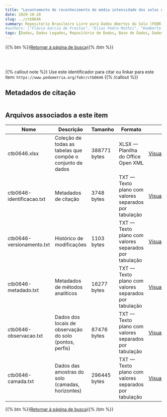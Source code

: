 ```yaml
---
title: "Levantamento de reconhecimento de média intensidade dos solos e avaliação da aptidão agrícola das terras da margem direita do Rio Paranã - Estado de Goiás"
date: 2020-10-28
slug: ../ctb0646
summary: Repositório Brasileiro Livre para Dados Abertos do Solo (FEBR) | A febre dos dados de solo no Brasil
#authors: ["Flávio Garcia de Freitas", "Elias Pedro Mothci", "Humberto Gonçalves dos Santos", "Reinaldo Oscar Potter", "Roberto Chaves Ferreira", "Loiva Lizia Antonello", "Leandro Vettori", "Helio Pierantoni", "João Luiz R. de Souza", "José Lopes de Paula", "Maria Amélia de Moraes Duriez", "Ruth A. L. Johas", "Raphael M. Bloise", "José Flávio Dynia", "Gisa Nara C. Moreira", "Luiz Rainho S. Carneiro", "Franklin dos Santos Antunes", "Therezinha Costa Lima"]
tags: [Dados, Dados Legados, Repositório de Dados, Base de Dados, Dados Abertos]
---
```


<style>
div.alert > div {
    font-size: 0.8rem;
}
</style>

{{% btn %}}<a href="/febr/buscar/">Retornar à página de busca</a>{{% /btn %}}

<br>
<br>

{{% callout note %}}
Use este identificador para citar ou linkar para este item: `https://www.pedometria.org/febr/ctb0646`
{{% /callout %}}

## Metadados de citação

<table>
<!-- Fonte: https://gist.github.com/jfreels/6814721 -->
<script src="https://d3js.org/d3.v3.min.js" charset="utf-8"></script>
<script type='text/javascript' src='/febr/buscar/script.js'></script>
<script type='text/javascript'>
  d3.tsv('ctb0646-identificacao.txt',function (data) {
    var columns = ['campo', 'valor']
    tabulate(data, columns)
  })
</script>
</table>

## Arquivos associados a este item

<table style="width:100%">
  <thead>
    <tr>
      <th>Nome</th>
      <th>Descrição</th>
      <th>Tamanho</th>
      <th>Formato</th>
      <th></th>
    </tr>
  </thead>
  <tbody>
    <tr>
      <td>ctb0646.xlsx</td>
      <td>Coleção de todas as tabelas que compõe o conjunto de dados</td>
      <td>388771 bytes</td>
      <td>XLSX — Planilha do Office Open XML</td>
      <td><a href="https://cloud.utfpr.edu.br/index.php/s/Df6dhfzYJ1DDeso/download?path=%2Fctb0646&files=ctb0646.xlsx" class="btn btn-primary btn-block" role="button">Visualizar/Abrir</a></td>
    </tr>
    <tr>
      <td>ctb0646-identificacao.txt</td>
      <td>Metadados de citação</td>
      <td>3748 bytes</td>
      <td>TXT — Texto plano com valores separados por tabulação</td>
      <td><a href="https://cloud.utfpr.edu.br/index.php/s/Df6dhfzYJ1DDeso/download?path=%2Fctb0646&files=ctb0646-identificacao.txt" class="btn btn-primary btn-block" role="button">Visualizar/Abrir</a></td>
    </tr>
    <tr>
      <td>ctb0646-versionamento.txt</td>
      <td>Histórico de modificações</td>
      <td>1103 bytes</td>
      <td>TXT — Texto plano com valores separados por tabulação</td>
      <td><a href="https://cloud.utfpr.edu.br/index.php/s/Df6dhfzYJ1DDeso/download?path=%2Fctb0646&files=ctb0646-versionamento.txt" class="btn btn-primary btn-block" role="button">Visualizar/Abrir</a></td>
    </tr>
    <tr>
      <td>ctb0646-metadado.txt</td>
      <td>Metadados de métodos analíticos</td>
      <td>16277 bytes</td>
      <td>TXT — Texto plano com valores separados por tabulação</td>
      <td><a href="https://cloud.utfpr.edu.br/index.php/s/Df6dhfzYJ1DDeso/download?path=%2Fctb0646&files=ctb0646-metadado.txt" class="btn btn-primary btn-block" role="button">Visualizar/Abrir</a></td>
    </tr>
    <tr>
      <td>ctb0646-observacao.txt</td>
      <td>Dados dos locais de observação do solo (pontos, perfis)</td>
      <td>87476 bytes</td>
      <td>TXT — Texto plano com valores separados por tabulação</td>
      <td><a href="https://cloud.utfpr.edu.br/index.php/s/Df6dhfzYJ1DDeso/download?path=%2Fctb0646&files=ctb0646-observacao.txt" class="btn btn-primary btn-block" role="button">Visualizar/Abrir</a></td>
    </tr>
    <tr>
      <td>ctb0646-camada.txt</td>
      <td>Dados das amostras do solo (camadas, horizontes)</td>
      <td>296445 bytes</td>
      <td>TXT — Texto plano com valores separados por tabulação</td>
      <td><a href="https://cloud.utfpr.edu.br/index.php/s/Df6dhfzYJ1DDeso/download?path=%2Fctb0646&files=ctb0646-camada.txt" class="btn btn-primary btn-block" role="button">Visualizar/Abrir</a></td>
    </tr>
  </tbody>
</table>

{{% btn %}}<a href="/febr/buscar/">Retornar à página de busca</a>{{% /btn %}}
